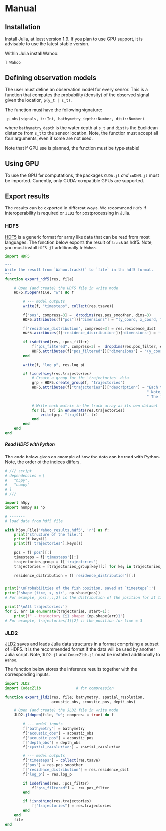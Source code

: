 # Manual

## Installation

Install Julia, at least version 1.9. If you plan to use GPU support,
it is advisable to use the latest stable version.

Within Julia install Wahoo:

`] Wahoo`


## Defining observation models


The user must define an observation model for every sensor. This is a
function that computes the probability (density) of
the observed signal given the location, `p(y_t | s_t)`.

The function must have the following signature:
```
 p_obs(signals, t::Int, bathymetry_depth::Number, dist::Number)
```
where `bathymetry_depth` is the water depth at `s_t` and `dist` is the Euclidean
distance from `s_t` to the sensor location. Note, the function must
accept all four arguments, even if some are not used.

Note that if GPU use is planned, the function must be type-stable!



## Using GPU

To use the GPU for computations, the packages `CUDA.jl` _and_ `cuDNN.jl`
must be imported. Currently, only CUDA-compatible GPUs are supported.


## Export results

The results can be exported in different ways. We recommend
`hdf5` if interoperability is required or `JLD2`  for postprocessing in
Julia.

### HDF5

[HDF5](https://en.wikipedia.org/wiki/Hierarchical_Data_Format) is a generic format for array like data that can be read from
most languages. The function below exports the result of `track` as
hdf5. Note, you must install `HDF5.jl` additionally to `Wahoo`.

```Julia
import HDF5

"""
Write the result from `Wahoo.track()` to `file` in the hdf5 format.
"""
function export_hdf5(res, file)

    # Open (and create) the HDF5 file in write mode
    HDF5.h5open(file, "w") do f

        # --- model outputs
        write(f, "timesteps", collect(res.tsave))

        f["pos", compress=3] =  dropdims(res.pos_smoother, dims=3)
        HDF5.attributes(f["pos"])["dimensions"] = "(y_coord, x_coord, timestep) of size $(size(res.pos_smoother))"

        f["residence_distribution", compress=3] = res.residence_dist
        HDF5.attributes(f["residence_distribution"])["dimensions"] = "(y_coord, x_coord) of size $(size(res.residence_dist))"

        if isdefined(res, :pos_filter)
            f["pos_filtered", compress=3] =  dropdims(res.pos_filter, dims=3)
            HDF5.attributes(f["pos_filtered"])["dimensions"] = "(y_coord, x_coord, timestep) of size $(size(res.pos_filter))"
        end

        write(f, "log_p", res.log_p)

        if !isnothing(res.trajectories)
            # Create a group for the 'trajectories' data
            grp = HDF5.create_group(f, "trajectories")
            HDF5.attributes(f["trajectories"])["description"] = "Each trajectory is a 2d array of shape (2 x time)." *
                                                                " Note, it contains all time steps, i.e. from 1:maximum(timesteps)." *
                                                                " The first row are the y-coordinates, the second the x-coordinates."

            # Write each matrix in the track array as its own dataset
            for (i, tr) in enumerate(res.trajectories)
                write(grp, "traj$(i)", tr)
            end
        end
    end
end
```

##### Read HDF5 with Python

The code below gives an example of how the data can be read with
Python. Note, the order of the indices differs.

```python
# /// script
# dependencies = [
#   "h5py",
#   "numpy"
# ]
# ///

import h5py
import numpy as np

# -------
# load data from hdf5 file

with h5py.File('Wahoo_results.hdf5', 'r') as f:
    print("structure of the file:")
    print(f.keys())
    print(f['trajectories'].keys())

    pos = f['pos'][:]
    timesteps = f['timesteps'][:]
    trajectories_group = f['trajectories']
    trajectories = [trajectories_group[key][:] for key in trajectories_group.keys()]

    residence_distribution = f['residence_distribution'][:]


print('\nProbabilities of the fish position, saved at `timesteps`:')
print('shape (time, x, y):', np.shape(pos))
# For example, pos[:,:,2] is the distribution of the position for at time = timesteps[2]

print('\nAll trajectories:')
for i, arr in enumerate(trajectories, start=1):
    print(f" - trajectory {i} shape: {np.shape(arr)}")
# For example, trajectories[1][2] is the position for time = 3
```


### JLD2

[JLD2](https://github.com/JuliaIO/JLD2.jl) saves and loads Julia data
structures in a format comprising a subset of HDF5. It is the
recommended format if the data will be used by another Julia script. Note, `JLD2.jl` and
`CodecZlib.jl` must be installed additionally to `Wahoo`.

The function below stores the inference results together with the corresponding inputs.

```julia
import JLD2
import CodecZlib                # for compression

function export_jld2(res, file; bathymetry, spatial_resolution,
                     acoustic_obs, acoustic_pos, depth_obs)

    # Open (and create) the JLD2 file in write mode
    JLD2.jldopen(file, "w"; compress = true) do f

        # --- model inputs
        f["bathymetry"] = bathymetry
        f["acoustic_obs"] = acoustic_obs
        f["acoustic_pos"] = acoustic_pos
        f["depth_obs"] = depth_obs
        f["spatial_resolution"] = spatial_resolution

        # --- model outputs
        f["timesteps"] = collect(res.tsave)
        f["pos"] = res.pos_smoother
        f["residence_distribution"] = res.residence_dist
        f["log_p"] = res.log_p

        if isdefined(res, :pos_filter)
            f["pos_filtered"] =  res.pos_filter
        end

        if !isnothing(res.trajectories)
            f["trajectories"] = res.trajectories
        end
    end
    file
end
```